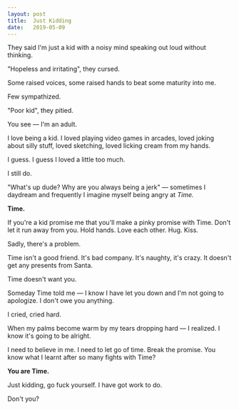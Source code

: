 ```yaml
---
layout: post
title:  Just Kidding
date:   2019-05-09
---
```


They said I'm just a kid with a noisy mind speaking out loud without thinking. 

"Hopeless and irritating", they cursed. 

Some raised voices, some raised hands to beat some maturity into me. 

Few sympathized. 

"Poor kid", they pitied. 

You see — I'm an adult. 

I love being a kid. I loved playing video games in arcades, loved joking about silly stuff, loved sketching, loved licking cream from my hands. 

I guess. I guess I loved a little too much. 

I still do.

"What's up dude? Why are you always being a jerk" — sometimes I daydream and frequently I imagine myself being angry at *Time.* 

**Time.** 

If you're a kid promise me that you'll make a pinky promise with Time. Don't let it run away from you. Hold hands. Love each other. Hug. Kiss. 

Sadly, there's a problem. 

Time isn't a good friend. It's bad company. It's naughty, it's crazy. It doesn't get any presents from Santa. 

Time doesn't want you. 

Someday Time told me — I know I have let you down and I'm not going to apologize. I don't owe you anything. 

I cried, cried hard. 

When my palms become warm by my tears dropping hard — I realized. I know it's going to be alright. 

I need to believe in me. I need to let go of time. Break the promise. You know what I learnt after so many fights with Time? 

**You are Time.** 

Just kidding, go fuck yourself. I have got work to do. 

Don't you?

